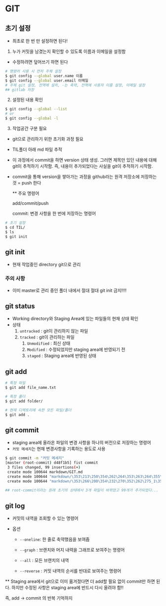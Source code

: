 # GIT

## 초기 설정

- 최초로 한 번 만 설정하면 된다!

1. 누가 커밋을 남겼는지 확인할 수 있도록 이름과 이메일을 설정함

- 수정하려면 덮어쓰기 하면 된다

``` bash
# 명령어 사용 시 먼저 주체 설정
$ git config --global user.name 이름	
$ git config --global user.email 이메일	
# 주체 git 설정, 전역에 설치, -는 축약, 전역에 사용자 이름 설정, 이메일 설정
## gitlab 저장
```

2. 설정된 내용 확인

```bash
$ git config --global --list
# or
$ git config --global -l
```

3. 작업공간 구분 필요

- git으로 관리하기 위한 초기화 과정 필요
- TIL폴더 아래 md 파일 추적
- 이 과정에서 commit을 하면 version 상태 생성. 그러면 제목만 있던 내용에 대해 git이 추적하기 시작함. 즉, 내용이 추가되었다는 사실을 git이 추적하기 시작함. 

- commit을 통해 version을 쌓아가는 과정을 github라는 원격 저장소에 저장하는 것 = push 한다

  

  ** 주요 명령어

  add/commit/push

  commit: 변경 사항을 한 번에 저장하는 명령어

```bash
# 초기 설정
$ cd TIL/
$ ls
$ git init
```



## git init

- 현재 작업중인 directory git으로 관리



### 주의 사항

- 이미 master로 관리 중인 폴더 내에서 절대 절대 git init 금지!!!!



## git status

- Working directory와 Staging Area에 있는 파일들의 현재 상태 확인
- 상태
  1. `untracked` : git이 관리하지 않는 파일
  2. `tracked` : git이 관리하는 파일
     1. `Unmodified` : 최신 상태
     2. `Modified` : 수정되었지만 staging area에 반영되기 전
     3. `staged` : Staging area에 반영된 상태



## git add

```bash
# 특정 파일
$ git add file_name.txt

# 특정 폴더
$ git add folder/

# 현재 디렉토리에 속한 모든 파일/폴더
$ git add .
```



## git commit

- staging area에 올라온 파일의 변경 사항을 하나의 버전으로 저장하는 명령어
- `커밋 메세지`는 현재 변경사항을 기록하는 용도로 사용

``` bash
$ git commit -m "커밋 메세지"
[master (root-commit) d48f1b5] fist commit
 3 files changed, 99 insertions(+)
 create mode 100644 markdown/GIT.md
 create mode 100644 "markdown/\353\213\250\354\262\264\353\263\264\355\227\230\352\260\200\354\236\205\354\204\234\353\245\230_\353\266\200\354\232\270\352\262\275_1\353\260\230_\352\266\214\353\202\230\354\235\200.docx"
 create mode 100644 "markdown/\353\266\200\354\232\270\352\262\275_1\353\260\230_\352\266\214\353\202\230\354\235\200(3740).jpg"
 
## root-commit이라는 원래 초기의 상태에서 3개 파일이 바뀌었고 99개가 추가되었다...
```



## git log

- 커밋의 내역을 조회할 수 있는 명령어

- 옵션

  - `--oneline`: 한 줄로 축약했음을 보여줌

  - `--graph` : 브랜치와 머지 내력을 그래프로 보여주는 명령어
  - `--all` : 모든 브랜치의 내역
  - `--reverse` : 커밋 내역의 순서를 반대로 보여주는 명령어



** Staging area에서 git으로 이미 옮겨졌다면 더 add할 필요 없이 commit만 하면 된다. 하지만 수정된 사항은 staging area에 반드시 다시 올려야 함!!

즉, add -> commit 의 반복 기억하지

